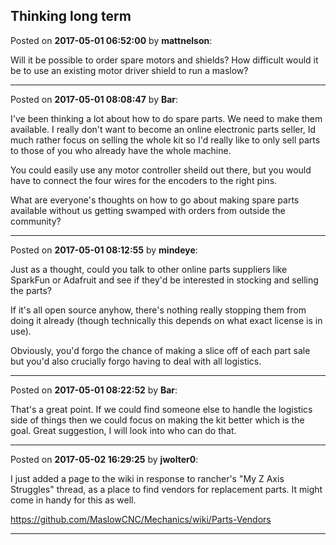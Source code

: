 ## Thinking long term
Posted on **2017-05-01 06:52:00** by **mattnelson**:

Will it be possible to order spare motors and shields?  How difficult would it be to use an existing motor driver shield to run a maslow?

---

Posted on **2017-05-01 08:08:47** by **Bar**:

I've been thinking a lot about how to do spare parts. We need to make them available. I really don't want to become an online electronic parts seller, Id much rather focus on selling the whole kit so I'd really like to only sell parts to those of you who already have the whole machine.

You could easily use any motor controller sheild out there, but you would have to connect the four wires for the encoders to the right pins.

What are everyone's thoughts on how to go about making spare parts available without us getting swamped with orders from outside the community?

---

Posted on **2017-05-01 08:12:55** by **mindeye**:

Just as a thought, could you talk to other online parts suppliers like SparkFun or Adafruit and see if they'd be interested in stocking and selling the parts?

If it's all open source anyhow, there's nothing really stopping them from doing it already (though technically this depends on what exact license is in use).

Obviously, you'd forgo the chance of making a slice off of each part sale but you'd also crucially forgo having to deal with all logistics.

---

Posted on **2017-05-01 08:22:52** by **Bar**:

That's a great point. If we could find someone else to handle the logistics side of things then we could focus on making the kit better which is the goal. Great suggestion, I will look into who can do that.

---

Posted on **2017-05-02 16:29:25** by **jwolter0**:

I just added a page to the wiki in response to rancher's "My Z Axis Struggles" thread, as a place to find vendors for replacement parts.  It might come in handy for this as well.

https://github.com/MaslowCNC/Mechanics/wiki/Parts-Vendors

---

